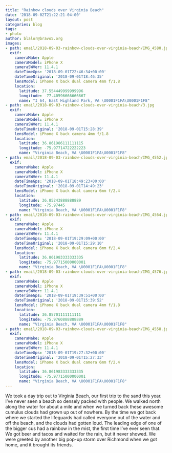 ```yaml
---
title: "Rainbow clouds over Virginia Beach"
date: '2018-09-02T21:22:21-04:00'
layout: post
categories: blog
tags:
- photo
author: blalor@bravo5.org
images:
- path: email/2018-09-03-rainbow-clouds-over-virginia-beach/IMG_4580.jpg
  exif:
    cameraMake: Apple
    cameraModel: iPhone X
    cameraSWVer: 11.4.1
    dateTimeGps: '2018-09-01T22:46:34+00:00'
    dateTimeOriginal: '2018-09-01T18:46:35'
    lensModel: iPhone X back dual camera 4mm f/1.8
    location:
      latitude: 37.554449999999996
      longitude: -77.40596666666667
      name: "I 64, East Highland Park, VA \U0001F1FA\U0001F1F8"
- path: email/2018-09-03-rainbow-clouds-over-virginia-beach/3.jpg
  exif:
    cameraMake: Apple
    cameraModel: iPhone X
    cameraSWVer: 11.4.1
    dateTimeOriginal: '2018-09-01T15:28:39'
    lensModel: iPhone X back camera 4mm f/1.8
    location:
      latitude: 36.861986111111115
      longitude: -75.97714722222223
      name: "Virginia Beach, VA \U0001F1FA\U0001F1F8"
- path: email/2018-09-03-rainbow-clouds-over-virginia-beach/IMG_4552.jpg
  exif:
    cameraMake: Apple
    cameraModel: iPhone X
    cameraSWVer: 11.4.1
    dateTimeGps: '2018-09-01T18:49:23+00:00'
    dateTimeOriginal: '2018-09-01T14:49:23'
    lensModel: iPhone X back dual camera 6mm f/2.4
    location:
      latitude: 36.85243888888889
      longitude: -75.97445
      name: "Virginia Beach, VA \U0001F1FA\U0001F1F8"
- path: email/2018-09-03-rainbow-clouds-over-virginia-beach/IMG_4564.jpg
  exif:
    cameraMake: Apple
    cameraModel: iPhone X
    cameraSWVer: 11.4.1
    dateTimeGps: '2018-09-01T19:29:09+00:00'
    dateTimeOriginal: '2018-09-01T15:29:10'
    lensModel: iPhone X back dual camera 6mm f/2.4
    location:
      latitude: 36.861983333333335
      longitude: -75.97715000000001
      name: "Virginia Beach, VA \U0001F1FA\U0001F1F8"
- path: email/2018-09-03-rainbow-clouds-over-virginia-beach/IMG_4576.jpg
  exif:
    cameraMake: Apple
    cameraModel: iPhone X
    cameraSWVer: 11.4.1
    dateTimeGps: '2018-09-01T19:39:51+00:00'
    dateTimeOriginal: '2018-09-01T15:39:52'
    lensModel: iPhone X back dual camera 4mm f/1.8
    location:
      latitude: 36.85701111111111
      longitude: -75.9760888888889
      name: "Virginia Beach, VA \U0001F1FA\U0001F1F8"
- path: email/2018-09-03-rainbow-clouds-over-virginia-beach/IMG_4558.jpg
  exif:
    cameraMake: Apple
    cameraModel: iPhone X
    cameraSWVer: 11.4.1
    dateTimeGps: '2018-09-01T19:27:32+00:00'
    dateTimeOriginal: '2018-09-01T15:27:33'
    lensModel: iPhone X back dual camera 6mm f/2.4
    location:
      latitude: 36.861983333333335
      longitude: -75.97715000000001
      name: "Virginia Beach, VA \U0001F1FA\U0001F1F8"
---
```


We took a day trip out to Virginia Beach, our first trip to the sand this year. I’ve never seen a beach so densely packed with people. We walked north along the water for about a mile and when we turned back these awesome cumulus clouds had grown up out of nowhere. By the time we got back where we started the lifeguards had called everyone out of the water and off the beach, and the clouds had gotten loud. The leading edge of one of the bigger cus had a rainbow in the mist, the first time I’ve ever seen that. We got beer and tacos and waited for the rain, but it never showed. We were greeted by another big pop-up storm over Richmond when we got home, and it brought its friends. 


















